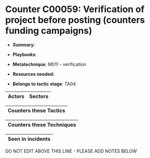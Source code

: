 # Counter C00059: Verification of project before posting (counters funding campaigns)

* **Summary**: 

* **Playbooks**: 

* **Metatechnique**: M011 - verification

* **Resources needed:** 

* **Belongs to tactic stage**: TA04


| Actors | Sectors |
| ------ | ------- |



| Counters these Tactics |
| ---------------------- |



| Counters these Techniques |
| ------------------------- |



| Seen in incidents |
| ----------------- |


DO NOT EDIT ABOVE THIS LINE - PLEASE ADD NOTES BELOW